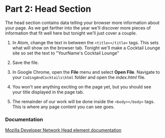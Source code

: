 # Part 2: Head Section
The head section contains data telling your browser more information about your page.  As we get farther into the year we'll discover more pieces of information that fit well here but tonight we'll just cover a couple.

1. In Atom, change the text in between the `<title></title>` tags.  This sets what will show on the browser tab.  Tonight we'll make a Cocktail Lounge site so set the text to "YourName's Cocktail Lounge"

2. Save the file.

3. In Google Chrome, open the **File** menu and select **Open File**. Navigate to your `CodingAndCocktails\html` folder and open the _index.html_ file.

4. You won't see anything exciting on the page yet, but you should see your title displayed in the page tab.

5. The remainder of our work will be done inside the `<body></body>` tags.  This is where any page content you can see goes.

### Documentation

[Mozilla Developer Network Head element documentation](https://developer.mozilla.org/en-US/docs/Web/HTML/Element/head)